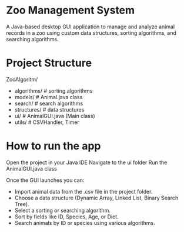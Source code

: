 # Zoo Management System

A Java-based desktop GUI application to manage and analyze animal records in a zoo using custom data structures, sorting algorithms, and searching algorithms.

# Project Structure

ZooAlgoritm/
- algorithms/         # sorting algorithms
- models/             # Animal.java class
- search/             # search algorithms
- structures/         # data structures
- ui/                 # AnimalGUI.java (Main class)
- utils/              # CSVHandler, Timer

# How to run the app

Open the project in your Java IDE
Navigate to the ui folder
Run the AnimalGUI.java class

Once the GUI launches you can:
- Import animal data from the .csv file in the project folder.
- Choose a data structure (Dynamic Array, Linked List, Binary Search Tree).
- Select a sorting or searching algorithm.
- Sort by fields like ID, Species, Age, or Diet.
- Search animals by ID or species using various algorithms.
